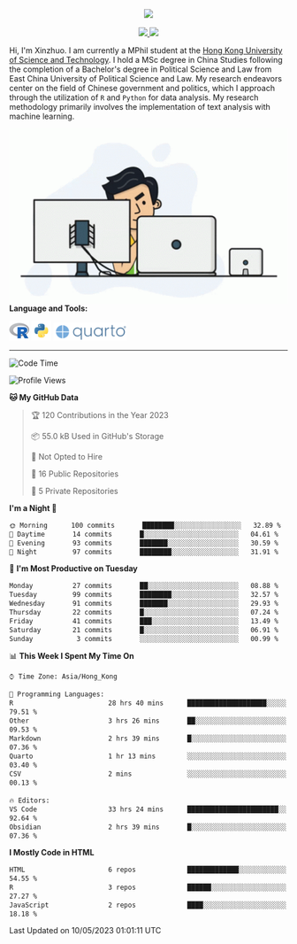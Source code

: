 <div align='center'>
<img src='https://readme-typing-svg.herokuapp.com?font=ubuntu&color=4d3900&center=true&lines=HKUST+Mphil+in+SOSC;Focus+on+China;Code+for+PoliSci'/>
</div>

<p align='center'>
 <a href='https://www.linkedin.com/in/xinzhuo-huang-5161011ba/' target='_blank'>
        <img src='https://img.shields.io/badge/linkedin%20-%230077B5.svg?&style=for-the-badge&logo=linkedin&logoColor=white'/>
    </a>
 <a href='https://twitter.com/HsinchoH' target='_blank'>
        <img src='https://img.shields.io/badge/Twitter-1DA1F2?style=for-the-badge&logo=twitter&logoColor=white'/>
    </a>
    </p>
    
Hi, I'm Xinzhuo. I am currently a MPhil student at the [Hong Kong University of Science and Technology](https://sosc.hkust.edu.hk/node/613). I hold a MSc degree in China Studies following the completion of a Bachelor's degree in Political Science and Law from East China University of Political Science and Law. My research endeavors center on the field of Chinese government and politics, which I approach through the utilization of `R` and `Python` for data analysis. My research methodology primarily involves the implementation of text analysis with machine learning.




<img align='right' src="https://github.com/xinzhuohkust/xinzhuohkust/blob/main/programmer.gif" width="590">



**Language and Tools:**  

<code><img height="36" src="https://raw.githubusercontent.com/github/explore/80688e429a7d4ef2fca1e82350fe8e3517d3494d/topics/r/r.png"></code>
<code><img height="36" src="https://raw.githubusercontent.com/github/explore/80688e429a7d4ef2fca1e82350fe8e3517d3494d/topics/python/python.png"></code>
<code><img height="32" src="https://github.com/quarto-dev/quarto-r/blob/main/man/figures/quarto.png"></code>

---
<!--START_SECTION:waka-->
![Code Time](http://img.shields.io/badge/Code%20Time-467%20hrs%2045%20mins-blue)

![Profile Views](http://img.shields.io/badge/Profile%20Views-53-blue)

**🐱 My GitHub Data** 

> 🏆 120 Contributions in the Year 2023
 > 
> 📦 55.0 kB Used in GitHub's Storage 
 > 
> 🚫 Not Opted to Hire
 > 
> 📜 16 Public Repositories 
 > 
> 🔑 5 Private Repositories  
 > 
**I'm a Night 🦉** 

```text
🌞 Morning      100 commits       ████████░░░░░░░░░░░░░░░░░   32.89 % 
🌆 Daytime       14 commits       █░░░░░░░░░░░░░░░░░░░░░░░░   04.61 % 
🌃 Evening       93 commits       ███████░░░░░░░░░░░░░░░░░░   30.59 % 
🌙 Night         97 commits       ████████░░░░░░░░░░░░░░░░░   31.91 % 

```
📅 **I'm Most Productive on Tuesday** 

```text
Monday          27 commits       ██░░░░░░░░░░░░░░░░░░░░░░░   08.88 % 
Tuesday         99 commits       ████████░░░░░░░░░░░░░░░░░   32.57 % 
Wednesday       91 commits       ███████░░░░░░░░░░░░░░░░░░   29.93 % 
Thursday        22 commits       █░░░░░░░░░░░░░░░░░░░░░░░░   07.24 % 
Friday          41 commits       ███░░░░░░░░░░░░░░░░░░░░░░   13.49 % 
Saturday        21 commits       █░░░░░░░░░░░░░░░░░░░░░░░░   06.91 % 
Sunday           3 commits       ░░░░░░░░░░░░░░░░░░░░░░░░░   00.99 % 

```


📊 **This Week I Spent My Time On** 

```text
⌚︎ Time Zone: Asia/Hong_Kong

💬 Programming Languages: 
R                        28 hrs 40 mins      ████████████████████░░░░░   79.51 % 
Other                    3 hrs 26 mins       ██░░░░░░░░░░░░░░░░░░░░░░░   09.53 % 
Markdown                 2 hrs 39 mins       █░░░░░░░░░░░░░░░░░░░░░░░░   07.36 % 
Quarto                   1 hr 13 mins        ░░░░░░░░░░░░░░░░░░░░░░░░░   03.40 % 
CSV                      2 mins              ░░░░░░░░░░░░░░░░░░░░░░░░░   00.13 % 

🔥 Editors: 
VS Code                  33 hrs 24 mins      ███████████████████████░░   92.64 % 
Obsidian                 2 hrs 39 mins       █░░░░░░░░░░░░░░░░░░░░░░░░   07.36 % 

```

**I Mostly Code in HTML** 

```text
HTML                     6 repos             █████████████░░░░░░░░░░░░   54.55 % 
R                        3 repos             ██████░░░░░░░░░░░░░░░░░░░   27.27 % 
JavaScript               2 repos             ████░░░░░░░░░░░░░░░░░░░░░   18.18 % 

```



 Last Updated on 10/05/2023 01:01:11 UTC
<!--END_SECTION:waka-->
    
    
    
    
    
    
    
    
